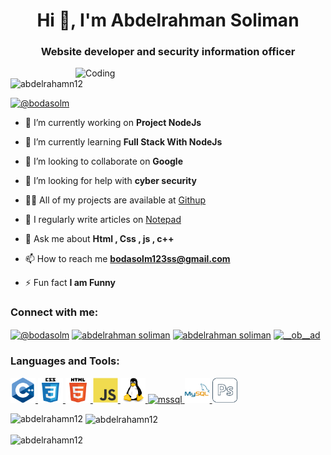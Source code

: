 <h1 align="center">Hi 👋, I'm Abdelrahman Soliman</h1>
<h3 align="center">Website developer and security information officer</h3>
<img src="https://www.facebook.com/tcmasterasad/" align="right" alt="Coding" width="400" >

<p align="left"> <img src="https://komarev.com/ghpvc/?username=abdelrahamn12&label=Profile%20views&color=0e75b6&style=flat" alt="abdelrahamn12" /> </p>

<p align="left"> <a href="https://twitter.com/@bodasolm" target="blank"><img src="https://img.shields.io/twitter/follow/@bodasolm?logo=twitter&style=for-the-badge" alt="@bodasolm" /></a> </p>

- 🔭 I’m currently working on **Project NodeJs**

- 🌱 I’m currently learning **Full Stack With NodeJs**

- 👯 I’m looking to collaborate on **Google**

- 🤝 I’m looking for help with **cyber security**

- 👨‍💻 All of my projects are available at [Githup](Githup)

- 📝 I regularly write articles on [Notepad](Notepad)

- 💬 Ask me about **Html , Css , js , c++**

- 📫 How to reach me **bodasolm123ss@gmail.com**

- ⚡ Fun fact **I am Funny**

<h3 align="left">Connect with me:</h3>
<p align="left">
<a href="https://twitter.com/@bodasolm" target="blank"><img align="center" src="https://raw.githubusercontent.com/rahuldkjain/github-profile-readme-generator/master/src/images/icons/Social/twitter.svg" alt="@bodasolm" height="30" width="40" /></a>
<a href="https://linkedin.com/in/abdelrahman soliman" target="blank"><img align="center" src="https://raw.githubusercontent.com/rahuldkjain/github-profile-readme-generator/master/src/images/icons/Social/linked-in-alt.svg" alt="abdelrahman soliman" height="30" width="40" /></a>
<a href="https://fb.com/abdelrahman soliman" target="blank"><img align="center" src="https://raw.githubusercontent.com/rahuldkjain/github-profile-readme-generator/master/src/images/icons/Social/facebook.svg" alt="abdelrahman soliman" height="30" width="40" /></a>
<a href="https://instagram.com/__ob__ad" target="blank"><img align="center" src="https://raw.githubusercontent.com/rahuldkjain/github-profile-readme-generator/master/src/images/icons/Social/instagram.svg" alt="__ob__ad" height="30" width="40" /></a>
</p>

<h3 align="left">Languages and Tools:</h3>
<p align="left"> <a href="https://www.w3schools.com/cpp/" target="_blank" rel="noreferrer"> <img src="https://raw.githubusercontent.com/devicons/devicon/master/icons/cplusplus/cplusplus-original.svg" alt="cplusplus" width="40" height="40"/> </a> <a href="https://www.w3schools.com/css/" target="_blank" rel="noreferrer"> <img src="https://raw.githubusercontent.com/devicons/devicon/master/icons/css3/css3-original-wordmark.svg" alt="css3" width="40" height="40"/> </a> <a href="https://www.w3.org/html/" target="_blank" rel="noreferrer"> <img src="https://raw.githubusercontent.com/devicons/devicon/master/icons/html5/html5-original-wordmark.svg" alt="html5" width="40" height="40"/> </a> <a href="https://developer.mozilla.org/en-US/docs/Web/JavaScript" target="_blank" rel="noreferrer"> <img src="https://raw.githubusercontent.com/devicons/devicon/master/icons/javascript/javascript-original.svg" alt="javascript" width="40" height="40"/> </a> <a href="https://www.linux.org/" target="_blank" rel="noreferrer"> <img src="https://raw.githubusercontent.com/devicons/devicon/master/icons/linux/linux-original.svg" alt="linux" width="40" height="40"/> </a> <a href="https://www.microsoft.com/en-us/sql-server" target="_blank" rel="noreferrer"> <img src="https://www.svgrepo.com/show/303229/microsoft-sql-server-logo.svg" alt="mssql" width="40" height="40"/> </a> <a href="https://www.mysql.com/" target="_blank" rel="noreferrer"> <img src="https://raw.githubusercontent.com/devicons/devicon/master/icons/mysql/mysql-original-wordmark.svg" alt="mysql" width="40" height="40"/> </a> <a href="https://www.photoshop.com/en" target="_blank" rel="noreferrer"> <img src="https://raw.githubusercontent.com/devicons/devicon/master/icons/photoshop/photoshop-line.svg" alt="photoshop" width="40" height="40"/> </a> </p>

<p><img align="left" src="https://github-readme-stats.vercel.app/api/top-langs?username=abdelrahamn12&show_icons=true&locale=en&layout=compact" alt="abdelrahamn12" /></p>

<p>&nbsp;<img align="center" src="https://github-readme-stats.vercel.app/api?username=abdelrahamn12&show_icons=true&locale=en" alt="abdelrahamn12" /></p>

<p><img align="center" src="https://github-readme-streak-stats.herokuapp.com/?user=abdelrahamn12&" alt="abdelrahamn12" /></p>
